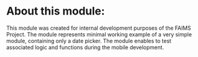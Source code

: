 # About this module:
This module was created for internal development purposes of the FAIMS Project. The module represents minimal working example of a very simple module, containing only a date picker. 
The module enables to test associated logic and functions during the mobile development.
